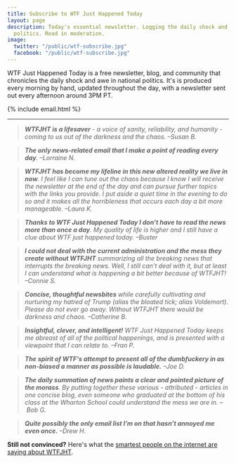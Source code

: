 ```yaml
---
title: Subscribe to WTF Just Happened Today
layout: page
description: Today's essential newsletter. Logging the daily shock and awe in national
  politics. Read in moderation.
image:
  twitter: "/public/wtf-subscribe.jpg"
  facebook: "/public/wtf-subscribe.jpg"
---
```


<p class="lead">WTF Just Happened Today is a free newsletter, blog, and community that chronicles the daily shock and awe in national politics. It's is produced every morning by hand, updated throughout the day, with a newsletter sent out every afternoon around 3PM PT.</p> 

{% include email.html %}

---

> ***WTFJHT is a lifesaver** - a voice of sanity, reliability, and humanity - coming to us out of the darkness and the chaos. –Susan B.*

> ***The only news-related email that I make a point of reading every day**. –Lorraine N.*

> ***WTFJHT has become my lifeline in this new altered reality we live in now**. I feel like I can tune out the chaos because I know I will receive the newsletter at the end of the day and can pursue further topics with the links you provide. I put aside a quiet time in the evening to do so and it makes all the horribleness that occurs each day a bit more manageable. –Laura K.*

> ***Thanks to WTF Just Happened Today I don’t have to read the news more than once a day**. My quality of life is higher and I still have a clue about WTF just happened today. –Buster*

> ***I could not deal with the current administration and the mess they create without WTFJHT** summarizing all the breaking news that interrupts the breaking news. Well, I still can’t deal with it, but at least I can understand what is happening a bit better because of WTFJHT! –Connie S.*

> ***Concise, thoughtful newsbites** while carefully cultivating and nurturing my hatred of Trump (alias the bloated tick; alias Voldemort). Please do not ever go away. Without WTFJHT there would be darkness and chaos. –Catherine B.*

> ***Insightful, clever, and intelligent!** WTF Just Happened Today keeps me abreast of all of the political happenings, and is presented with a viewpoint that I can relate to. –Fran P.*

> ***The spirit of WTF's attempt to present all of the dumbfuckery in as non-biased a manner as possible is laudable.** –Joe D.*

> ***The daily summation of news paints a clear and pointed picture of the morass**. By putting together these various - attributed - articles in one concise blog, even someone who graduated at the bottom of his class at the Wharton School could understand the mess we are in. – Bob G.*

> ***Quite possibly the only email list I’m on that hasn’t annoyed me even once.** –Drew H.*

**Still not convinced?** Here's what the <a href="{{ site.baseurl }}/press">smartest people on the internet are saying about WTFJHT</a>. 
